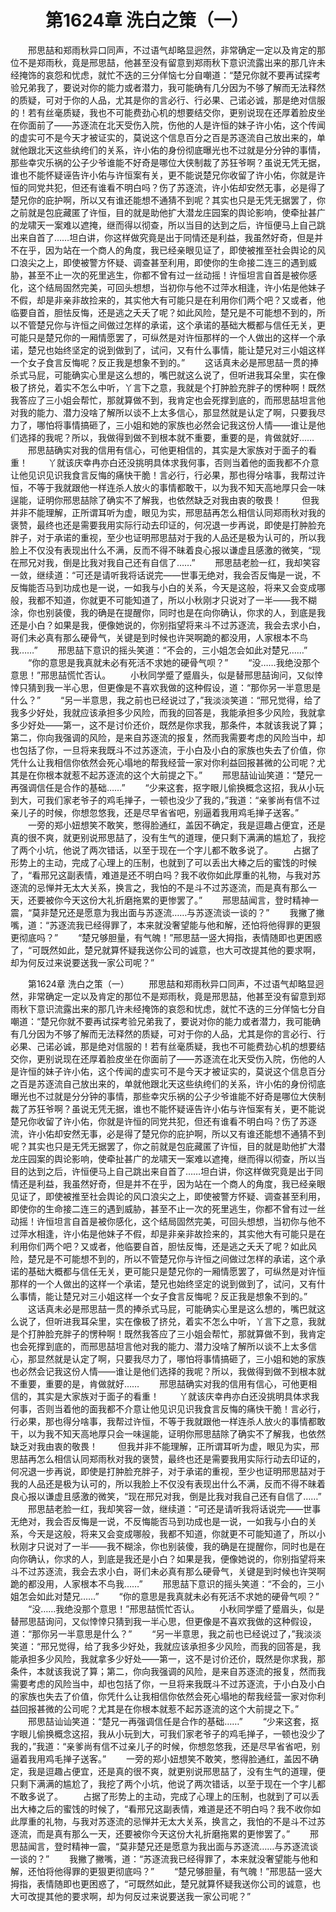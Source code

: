 # 　　第1624章 洗白之策（一）
　　邢思喆和郑雨秋异口同声，不过语气却略显迥然，非常确定一定以及肯定的那位不是郑雨秋，竟是邢思喆，他甚至没有留意到郑雨秋下意识流露出来的那几许未经掩饰的哀怨和忧虑，就忙不迭的三分佯恼七分自嘲道：“楚兄你就不要再试探考验兄弟我了，要说对你的能力或者潜力，我可能确有几分因为不够了解而无法释然的质疑，可对于你的人品，尤其是你的言必行、行必果、己诺必诚，那是绝对信服的！若有丝毫质疑，我也不可能费劲心机的想要结交你，更别说现在还厚着脸皮坐在你面前了——苏逐流在北天受伤入院，伤他的人是许恒的妹子许小佑，这个传闻的虚实可不是今天才被证实的，莫说这个信息百分之百是苏逐流自己放出来的，单就他跟北天这些纨绔们的关系，许小佑的身份彻底曝光也不过就是分分钟的事情，那些幸灾乐祸的公子少爷谁能不好奇是哪位大侠制裁了苏狂爷啊？虽说无凭无据，谁也不能怀疑诬告许小佑与许恒案有关，更不能说楚兄你收留了许小佑，你就是许恒的同党共犯，但还有谁看不明白吗？伤了苏逐流，许小佑却安然无事，必是得了楚兄你的庇护啊，所以又有谁还能想不通猜不到呢？其实也只是无凭无据罢了，你之前就是包庇藏匿了许恒，目的就是助他扩大潜龙庄园案的舆论影响，使牵扯甚广的龙啸天一案难以遮掩，继而得以彻查，所以当目的达到之后，许恒便马上自己跳出来自首了……坦白讲，你这样做究竟是出于同情还是利益，我虽然好奇，但是并不在乎，因为站在一个商人的角度，我已经亲眼见证了，即使被推至社会舆论的风口浪尖之上，即使被警方怀疑、调查甚至利用，即使你的生命接二连三的遇到威胁，甚至不止一次的死里逃生，你都不曾有过一丝动摇！许恒坦言自首是被你感化，这个结局固然完美，可回头想想，当初你与他不过萍水相逢，许小佑是他妹子不假，却是非亲非故捡来的，其实他大有可能只是在利用你们两个吧？又或者，他临要自首，胆怯反悔，还是逃之夭夭了呢？如此风险，楚兄是不可能想不到的，所以不管楚兄你与许恒之间做过怎样的承诺，这个承诺的基础大概都与信任无关，更可能只是楚兄你的一厢情愿罢了，可纵然是对许恒那样的一个人做出的这样一个承诺，楚兄也始终坚定的说到做到了，试问，又有什么事情，能让楚兄对三小姐这样一个女子食言反悔呢？反正我是想象不到的。”
　　这话真未必是邢思喆一贯的捧杀式马屁，可能确实心里是这么想的，嘴巴就这么说了，但听进我耳朵里，实在像极了挤兑，着实不怎么中听，丫言下之意，我就是个打肿脸充胖子的愣种啊！既然我答应了三小姐会帮忙，那就算做不到，我肯定也会死撑到底的，而邢思喆坦言他对我的能力、潜力没啥了解所以谈不上太多信心，那显然就是认定了啊，只要我尽力了，哪怕将事情搞砸了，三小姐和她的家族也必然会记我这份人情——谁让是他们选择的我呢？所以，我做得到做不到根本就不重要，重要的是，肯做就好……
　　邢思喆确实对我的信用有信心，可他更相信的，其实是大家族对于面子的看重！
　　丫就该庆幸冉亦白还没挑明具体求我何事，否则当着他的面我都不介意让他见识见识我食言反悔的痛快干脆！言必行，行必果，那也得分啥事，我帮过许恒，不等于我就跟他一样连杀人放火的事情都敢干，以为我不知天高地厚只会一味逞能，证明你邢思喆除了确实不了解我，也依然缺乏对我由衷的敬畏！
　　但我并非不能理解，正所谓耳听为虚，眼见为实，邢思喆再怎么相信认同郑雨秋对我的褒赞，最终也还是需要我用实际行动去印证的，何况退一步再说，即使是打肿脸充胖子，对于承诺的重视，至少也证明邢思喆对于我的人品还是极为认可的，所以我脸上不仅没有表现出什么不满，反而不得不昧着良心报以谦虚且感激的微笑，“现在邢兄对我，倒是比我对我自己还有自信了……”
　　邢思喆老脸一红，我却笑容一敛，继续道：“可还是请听我将话说完——世事无绝对，我会否反悔是一说，不反悔能否马到功成也是一说，一如我与小白的关系，今天是这般，将来又会变成哪般，我都不知道，你就更不可能知道了，所以小秋刚才只说对了一半——我不糊涂，你也别装傻，我的确是在提醒你，同时也是在向你确认，你求的人，到底是我还是小白？如果是我，便像她说的，你别指望将来斗不过苏逐流，我会去求小白，哥们未必真有那么硬骨气，关键是到时候也许哭啊跪的都没用，人家根本不鸟我……”
　　邢思喆下意识的摇头笑道：“不会的，三小姐怎会如此对楚兄……”
　　“你的意思是我真就未必有死活不求她的硬骨气呗？”
　　“没……我绝没那个意思！”邢思喆慌忙否认。
　　小秋同学蹙了蹙眉头，似是替邢思喆询问，又似悻悻只猜到我一半心思，但更像是不喜欢我做的这种假设，道：“那你另一半意思是什么？”
　　“另一半意思，我之前也已经说过了，”我淡淡笑道：“邢兄觉得，给了我多少好处，我就应该承担多少风险，而我的回答是，我能承担多少风险，我就拿多少好处——第一，这不是讨价还价，既然是你求我，那条件，本就该我说了算；第二，你向我强调的风险，是来自苏逐流的报复，然而我需要考虑的风险当中，却也包括了你，一旦将来我既斗不过苏逐流，于小白及小白的家族也失去了价值，你凭什么让我相信你依然会死心塌地的帮我经营一家对你利益回报甚微的公司呢？尤其是在你根本就惹不起苏逐流的这个大前提之下。”
　　邢思喆讪讪笑道：“楚兄一再强调信任是合作的基础……”
　　“少来这套，抠字眼儿偷换概念这招，我从小玩到大，可我们家老爷子的鸡毛掸子，一顿也没少了我的，”我道：“亲爹尚有信不过亲儿子的时候，你想忽悠我，还是尽早省省吧，别逼着我用鸡毛掸子送客。”
　　一旁的郑小妞想笑不敢笑，憋得脸通红，盖因不确定，我是逗趣占便宜，还是真的很不爽，就更别说邢思喆了，没有生气的道理，便只剩下满满的尴尬了，我挖了两个小坑，他说了两次错话，以至于现在一个字儿都不敢多说了。
　　占据了形势上的主动，完成了心理上的压制，也就到了可以丢出大棒之后的蜜饯的时候了，“看邢兄这副表情，难道是还不明白吗？我不收你如此厚重的礼物，与我对苏逐流的忌惮并无太大关系，换言之，我怕的不是斗不过苏逐流，而是真有那么一天，还要被你今天这份大礼折磨拖累的更惨罢了。”
　　邢思喆闻言，登时精神一震，“莫非楚兄还是愿意为我出面与苏逐流……与苏逐流谈一谈的？”
　　我撇了撇嘴，道：“苏逐流我已经得罪了，本来就没奢望能与他和解，还怕将他得罪的更狠更彻底吗？”
　　“楚兄够胆量，有气魄！”邢思喆一竖大拇指，表情随即也更困惑了，“可既然如此，楚兄就算怀疑我送你公司的诚意，也大可改提其他的要求啊，却为何反过来说要送我一家公司呢？”

　　第1624章 洗白之策（一）
　　邢思喆和郑雨秋异口同声，不过语气却略显迥然，非常确定一定以及肯定的那位不是郑雨秋，竟是邢思喆，他甚至没有留意到郑雨秋下意识流露出来的那几许未经掩饰的哀怨和忧虑，就忙不迭的三分佯恼七分自嘲道：“楚兄你就不要再试探考验兄弟我了，要说对你的能力或者潜力，我可能确有几分因为不够了解而无法释然的质疑，可对于你的人品，尤其是你的言必行、行必果、己诺必诚，那是绝对信服的！若有丝毫质疑，我也不可能费劲心机的想要结交你，更别说现在还厚着脸皮坐在你面前了——苏逐流在北天受伤入院，伤他的人是许恒的妹子许小佑，这个传闻的虚实可不是今天才被证实的，莫说这个信息百分之百是苏逐流自己放出来的，单就他跟北天这些纨绔们的关系，许小佑的身份彻底曝光也不过就是分分钟的事情，那些幸灾乐祸的公子少爷谁能不好奇是哪位大侠制裁了苏狂爷啊？虽说无凭无据，谁也不能怀疑诬告许小佑与许恒案有关，更不能说楚兄你收留了许小佑，你就是许恒的同党共犯，但还有谁看不明白吗？伤了苏逐流，许小佑却安然无事，必是得了楚兄你的庇护啊，所以又有谁还能想不通猜不到呢？其实也只是无凭无据罢了，你之前就是包庇藏匿了许恒，目的就是助他扩大潜龙庄园案的舆论影响，使牵扯甚广的龙啸天一案难以遮掩，继而得以彻查，所以当目的达到之后，许恒便马上自己跳出来自首了……坦白讲，你这样做究竟是出于同情还是利益，我虽然好奇，但是并不在乎，因为站在一个商人的角度，我已经亲眼见证了，即使被推至社会舆论的风口浪尖之上，即使被警方怀疑、调查甚至利用，即使你的生命接二连三的遇到威胁，甚至不止一次的死里逃生，你都不曾有过一丝动摇！许恒坦言自首是被你感化，这个结局固然完美，可回头想想，当初你与他不过萍水相逢，许小佑是他妹子不假，却是非亲非故捡来的，其实他大有可能只是在利用你们两个吧？又或者，他临要自首，胆怯反悔，还是逃之夭夭了呢？如此风险，楚兄是不可能想不到的，所以不管楚兄你与许恒之间做过怎样的承诺，这个承诺的基础大概都与信任无关，更可能只是楚兄你的一厢情愿罢了，可纵然是对许恒那样的一个人做出的这样一个承诺，楚兄也始终坚定的说到做到了，试问，又有什么事情，能让楚兄对三小姐这样一个女子食言反悔呢？反正我是想象不到的。”
　　这话真未必是邢思喆一贯的捧杀式马屁，可能确实心里是这么想的，嘴巴就这么说了，但听进我耳朵里，实在像极了挤兑，着实不怎么中听，丫言下之意，我就是个打肿脸充胖子的愣种啊！既然我答应了三小姐会帮忙，那就算做不到，我肯定也会死撑到底的，而邢思喆坦言他对我的能力、潜力没啥了解所以谈不上太多信心，那显然就是认定了啊，只要我尽力了，哪怕将事情搞砸了，三小姐和她的家族也必然会记我这份人情——谁让是他们选择的我呢？所以，我做得到做不到根本就不重要，重要的是，肯做就好……
　　邢思喆确实对我的信用有信心，可他更相信的，其实是大家族对于面子的看重！
　　丫就该庆幸冉亦白还没挑明具体求我何事，否则当着他的面我都不介意让他见识见识我食言反悔的痛快干脆！言必行，行必果，那也得分啥事，我帮过许恒，不等于我就跟他一样连杀人放火的事情都敢干，以为我不知天高地厚只会一味逞能，证明你邢思喆除了确实不了解我，也依然缺乏对我由衷的敬畏！
　　但我并非不能理解，正所谓耳听为虚，眼见为实，邢思喆再怎么相信认同郑雨秋对我的褒赞，最终也还是需要我用实际行动去印证的，何况退一步再说，即使是打肿脸充胖子，对于承诺的重视，至少也证明邢思喆对于我的人品还是极为认可的，所以我脸上不仅没有表现出什么不满，反而不得不昧着良心报以谦虚且感激的微笑，“现在邢兄对我，倒是比我对我自己还有自信了……”
　　邢思喆老脸一红，我却笑容一敛，继续道：“可还是请听我将话说完——世事无绝对，我会否反悔是一说，不反悔能否马到功成也是一说，一如我与小白的关系，今天是这般，将来又会变成哪般，我都不知道，你就更不可能知道了，所以小秋刚才只说对了一半——我不糊涂，你也别装傻，我的确是在提醒你，同时也是在向你确认，你求的人，到底是我还是小白？如果是我，便像她说的，你别指望将来斗不过苏逐流，我会去求小白，哥们未必真有那么硬骨气，关键是到时候也许哭啊跪的都没用，人家根本不鸟我……”
　　邢思喆下意识的摇头笑道：“不会的，三小姐怎会如此对楚兄……”
　　“你的意思是我真就未必有死活不求她的硬骨气呗？”
　　“没……我绝没那个意思！”邢思喆慌忙否认。
　　小秋同学蹙了蹙眉头，似是替邢思喆询问，又似悻悻只猜到我一半心思，但更像是不喜欢我做的这种假设，道：“那你另一半意思是什么？”
　　“另一半意思，我之前也已经说过了，”我淡淡笑道：“邢兄觉得，给了我多少好处，我就应该承担多少风险，而我的回答是，我能承担多少风险，我就拿多少好处——第一，这不是讨价还价，既然是你求我，那条件，本就该我说了算；第二，你向我强调的风险，是来自苏逐流的报复，然而我需要考虑的风险当中，却也包括了你，一旦将来我既斗不过苏逐流，于小白及小白的家族也失去了价值，你凭什么让我相信你依然会死心塌地的帮我经营一家对你利益回报甚微的公司呢？尤其是在你根本就惹不起苏逐流的这个大前提之下。”
　　邢思喆讪讪笑道：“楚兄一再强调信任是合作的基础……”
　　“少来这套，抠字眼儿偷换概念这招，我从小玩到大，可我们家老爷子的鸡毛掸子，一顿也没少了我的，”我道：“亲爹尚有信不过亲儿子的时候，你想忽悠我，还是尽早省省吧，别逼着我用鸡毛掸子送客。”
　　一旁的郑小妞想笑不敢笑，憋得脸通红，盖因不确定，我是逗趣占便宜，还是真的很不爽，就更别说邢思喆了，没有生气的道理，便只剩下满满的尴尬了，我挖了两个小坑，他说了两次错话，以至于现在一个字儿都不敢多说了。
　　占据了形势上的主动，完成了心理上的压制，也就到了可以丢出大棒之后的蜜饯的时候了，“看邢兄这副表情，难道是还不明白吗？我不收你如此厚重的礼物，与我对苏逐流的忌惮并无太大关系，换言之，我怕的不是斗不过苏逐流，而是真有那么一天，还要被你今天这份大礼折磨拖累的更惨罢了。”
　　邢思喆闻言，登时精神一震，“莫非楚兄还是愿意为我出面与苏逐流……与苏逐流谈一谈的？”
　　我撇了撇嘴，道：“苏逐流我已经得罪了，本来就没奢望能与他和解，还怕将他得罪的更狠更彻底吗？”
　　“楚兄够胆量，有气魄！”邢思喆一竖大拇指，表情随即也更困惑了，“可既然如此，楚兄就算怀疑我送你公司的诚意，也大可改提其他的要求啊，却为何反过来说要送我一家公司呢？”
